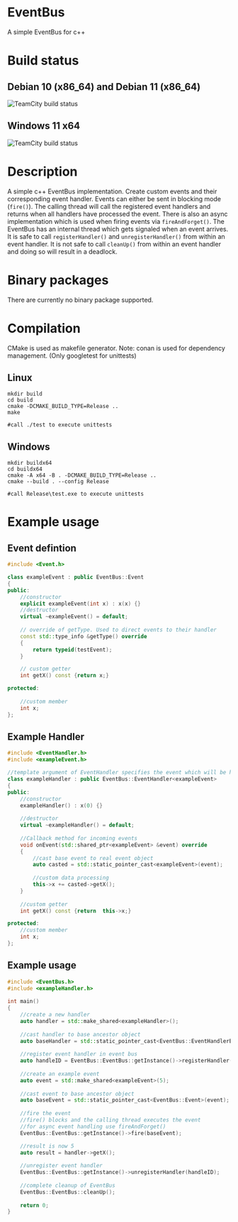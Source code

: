 # EventBus
A simple EventBus for c++

# Build status
## Debian 10 (x86_64) and Debian 11 (x86_64)
![TeamCity build status](https://teamcity.s4.matzzze.de/app/rest/builds/buildType:id:GitHubProjects_EventBus_LinuxBuild/statusIcon.svg)

## Windows 11 x64
![TeamCity build status](https://teamcity.s4.matzzze.de/app/rest/builds/buildType:id:GitHubProjects_EventBus_WindowsBuild/statusIcon.svg)

# Description
A simple c++ EventBus implementation.
Create custom events and their corresponding event handler. Events can either be sent in blocking mode (```fire()```).
The calling thread will call the registered event handlers and returns when all handlers have processed the event.
There is also an async implementation which is used when firing events via ```fireAndForget()```. The EventBus has an internal thread which gets signaled when an event arrives.
It is safe to call ```registerHandler()``` and ```unregisterHandler()``` from within an event handler.
It is not safe to call ```cleanUp()``` from within an event handler and doing so will result in a deadlock.

# Binary packages
There are currently no binary package supported.

# Compilation
CMake is used as makefile generator.
Note: conan is used for dependency management. (Only googletest for unittests)
## Linux
```shell
mkdir build
cd build
cmake -DCMAKE_BUILD_TYPE=Release ..
make

#call ./test to execute unittests
```
## Windows
```shell
mkdir buildx64
cd buildx64
cmake -A x64 -B . -DCMAKE_BUILD_TYPE=Release ..
cmake --build . --config Release

#call Release\test.exe to execute unittests
```

# Example usage
## Event defintion
```c++
#include <Event.h>

class exampleEvent : public EventBus::Event
{
public:
    //constructor
    explicit exampleEvent(int x) : x(x) {}
    //destructor
    virtual ~exampleEvent() = default;
    
    // override of getType. Used to direct events to their handler
    const std::type_info &getType() override
    {
        return typeid(testEvent);
    }

    // custom getter
    int getX() const {return x;}

protected:
    
    //custom member
    int x;
};
```

## Example Handler
```c++
#include <EventHandler.h>
#include <exampleEvent.h>

//template argument of EventHandler specifies the event which will be handled
class exampleHandler : public EventBus::EventHandler<exampleEvent>
{
public:
    //constructor
    exampleHandler() : x(0) {}
    
    //destructor
    virtual ~exampleHandler() = default;
    
    //Callback method for incoming events
    void onEvent(std::shared_ptr<exampleEvent> &event) override
    {
        //cast base event to real event object
        auto casted = std::static_pointer_cast<exampleEvent>(event);
        
        //custom data processing
        this->x += casted->getX();
    }
    
    //custom getter
    int getX() const {return  this->x;}

protected:
    //custom member
    int x;
};
```

## Example usage
```c++
#include <EventBus.h>
#include <exampleHandler.h>
    
int main()
{
    //create a new handler
    auto handler = std::make_shared<exampleHandler>();
    
    //cast handler to base ancestor object
    auto baseHandler = std::static_pointer_cast<EventBus::EventHandlerBase>(handler);
    
    //register event handler in event bus
    auto handleID = EventBus::EventBus::getInstance()->registerHandler(baseHandler);
    
    //create an example event
    auto event = std::make_shared<exampleEvent>(5);
    
    //cast event to base ancestor object
    auto baseEvent = std::static_pointer_cast<EventBus::Event>(event);
    
    //fire the event
    //fire() blocks and the calling thread executes the event
    //for async event handling use fireAndForget()
    EventBus::EventBus::getInstance()->fire(baseEvent);

    //result is now 5
    auto result = handler->getX();
    
    //unregister event handler
    EventBus::EventBus::getInstance()->unregisterHandler(handleID);
    
    //complete cleanup of EventBus
    EventBus::EventBus::cleanUp();
    
    return 0;
}
```